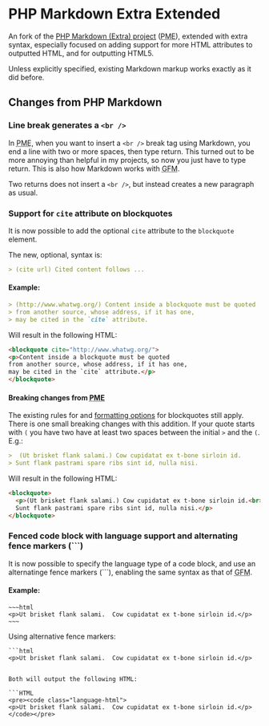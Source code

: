 # PHP Markdown Extra Extended

An fork of the [PHP Markdown (Extra) project](http://michelf.com/projects/php-markdown/) (<abbr title="PHP Markdown (Extra)">PME</abbr>), extended with extra syntax, especially focused on adding support for more HTML attributes to outputted HTML, and for outputting HTML5.

Unless explicitly specified, existing Markdown markup works exactly as it did before.

## Changes from PHP Markdown

### Line break generates a `<br />`
In <abbr title="PHP Markdown (Extra)">PME</abbr>, when you want to insert a `<br />` break tag using Markdown, you end a line with two or more spaces, then type return. This turned out to be more annoying than helpful in my projects, so now you just have to type return. This is also how Markdown works with <abbr title="GitHub Flavored Markdown">GFM</abbr>.

Two returns does not insert a `<br />`, but instead creates a new paragraph as usual.

### Support for `cite` attribute on blockquotes
It is now possible to add the optional `cite` attribute to the `blockquote` element.

The new, optional, syntax is:

```markdown
> (cite url) Cited content follows ...
```

#### Example:

```markdown
> (http://www.whatwg.org/) Content inside a blockquote must be quoted 
> from another source, whose address, if it has one, 
> may be cited in the `cite` attribute.
```

Will result in the following HTML:

```html
<blockquote cite="http://www.whatwg.org/">
<p>Content inside a blockquote must be quoted 
from another source, whose address, if it has one, 
may be cited in the `cite` attribute.</p>
</blockquote>
```

#### Breaking changes from <abbr title="PHP Markdown (Extra)">PME</abbr>
The existing rules for and [formatting options](http://daringfireball.net/projects/markdown/syntax#blockquote) for blockquotes still apply. There is one small breaking changes with this addition. If your quote starts with `(` you have two have at least two spaces between the initial `>` and the `(`. E.g.:

```markdown
>  (Ut brisket flank salami.) Cow cupidatat ex t-bone sirloin id. 
> Sunt flank pastrami spare ribs sint id, nulla nisi.
```
Will result in the following HTML:

```html
<blockquote>
  <p>(Ut brisket flank salami.) Cow cupidatat ex t-bone sirloin id.<br>
  Sunt flank pastrami spare ribs sint id, nulla nisi.</p>
</blockquote>
```

### Fenced code block with language support and alternating fence markers (```)
It is now possible to specify the language type of a code block, and use an alternatinge fence markers (```), enabling the same syntax as that of <abbr title="GitHub Flavored Markdown">GFM</abbr>.

#### Example:

```
~~~html
<p>Ut brisket flank salami.  Cow cupidatat ex t-bone sirloin id.</p>
~~~
```

Using alternative fence markers:

```
```html
<p>Ut brisket flank salami.  Cow cupidatat ex t-bone sirloin id.</p>
```
```

Both will output the following HTML:

```HTML
<pre><code class="language-html">
<p>Ut brisket flank salami.  Cow cupidatat ex t-bone sirloin id.</p>
</code></pre>
```
